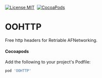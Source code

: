[![License MIT](https://img.shields.io/badge/license-MIT-green.svg?style=flat)](https://raw.githubusercontent.com/emsihyo/OOHTTP/master/LICENSE)&nbsp;
[![CocoaPods](http://img.shields.io/cocoapods/v/OOHTTP.svg?style=flat)](http://cocoapods.org/?q=OOHTTP)&nbsp;
# OOHTTP

Free http headers for Retriable AFNetworking.

#### Cocoapods

Add the following to your project's Podfile:
```ruby
pod 'OOHTTP'
```
